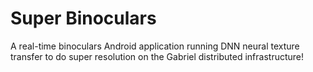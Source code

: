 # Super Binoculars
A real-time binoculars Android application running DNN neural texture transfer to do super resolution on the Gabriel distributed infrastructure!
